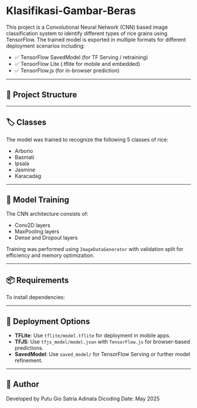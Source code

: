 # Klasifikasi-Gambar-Beras

This project is a Convolutional Neural Network (CNN) based image classification system to identify different types of rice grains using TensorFlow. The trained model is exported in multiple formats for different deployment scenarios including:

- ✅ TensorFlow SavedModel (for TF Serving / retraining)
- ✅ TensorFlow Lite (.tflite for mobile and embedded)
- ✅ TensorFlow.js (for in-browser prediction)

---

## 📂 Project Structure

---

## 🏷️ Classes

The model was trained to recognize the following 5 classes of rice:

- Arborio
- Basmati
- Ipsala
- Jasmine
- Karacadag

---

## 🚀 Model Training

The CNN architecture consists of:

- Conv2D layers
- MaxPooling layers
- Dense and Dropout layers

Training was performed using `ImageDataGenerator` with validation split for efficiency and memory optimization.

---

## 📦 Requirements

To install dependencies:

---

## 🧪 Deployment Options

- **TFLite**: Use `tflite/model.tflite` for deployment in mobile apps.
- **TFJS**: Use `tfjs_model/model.json` with `TensorFlow.js` for browser-based predictions.
- **SavedModel**: Use `saved_model/` for TensorFlow Serving or further model refinement.

---

## 🙋 Author

Developed by Putu Gio Satria Adinata
Dicoding
Date: May 2025

